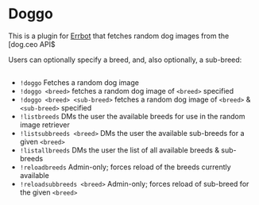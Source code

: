 # Doggo

This is a plugin for [Errbot](http://errbot.io/) that fetches random dog images from the [dog.ceo API$

Users can optionally specify a breed, and, also optionally, a sub-breed:

## 
- `!doggo` Fetches a random dog image
- `!doggo <breed>` fetches a random dog image of `<breed>` specified
- `!doggo <breed> <sub-breed>` fetches a random dog image of `<breed>` & `<sub-breed>` specified
- `!listbreeds` DMs the user the available breeds for use in the random image retriever
- `!listsubbreeds <breed>` DMs the user the available sub-breeds for a given `<breed>`
- `!listallbreeds` DMs the user the list of all available breeds & sub-breeds
- `!reloadbreeds` Admin-only; forces reload of the breeds currently available
- `!reloadsubbreeds <breed>` Admin-only; forces reload of sub-breed for the given `<breed>`


